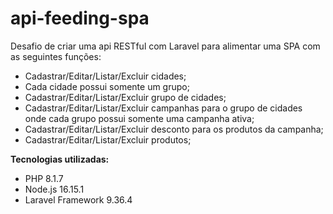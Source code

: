 # api-feeding-spa

Desafio de criar uma api RESTful com Laravel para alimentar uma SPA com as seguintes funções:
* Cadastrar/Editar/Listar/Excluir cidades;
* Cada cidade possui somente um grupo;
* Cadastrar/Editar/Listar/Excluir grupo de cidades;
* Cadastrar/Editar/Listar/Excluir campanhas para o grupo de cidades onde cada grupo possui somente uma campanha ativa;
* Cadastrar/Editar/Listar/Excluir desconto para os produtos da campanha;
* Cadastrar/Editar/Listar/Excluir produtos;

**Tecnologias utilizadas:**

* PHP 8.1.7
* Node.js 16.15.1
* Laravel Framework 9.36.4
